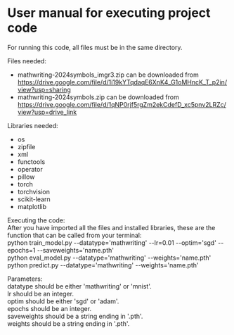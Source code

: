 # User manual for executing project code

For running this code, all files must be in the same directory. 

Files needed:
- mathwriting-2024symbols_imgr3.zip can be downloaded from https://drive.google.com/file/d/1i19kYTqdaqE6XnK4_G1oMHncK_T_p2in/view?usp=sharing
- mathwriting-2024symbols.zip can be downloaded from https://drive.google.com/file/d/1qNP0rjf5rgZm2ekCdefD_xc5pnv2LRZc/view?usp=drive_link 

Libraries needed:
- os
- zipfile
- xml
- functools
- operator
- pillow
- torch
- torchvision
- scikit-learn
- matplotlib

Executing the code:<br>
After you have imported all the files and installed libraries, these are the function that can be called from your terminal:  
python train_model.py --datatype='mathwriting' --lr=0.01 --optim='sgd' --epochs=1 --saveweights='name.pth'  
python eval_model.py --datatype='mathwriting' --weights='name.pth'  
python predict.py --datatype='mathwriting' --weights='name.pth'

Parameters:  
datatype should be either 'mathwriting' or 'mnist'.  
lr should be an integer.  
optim should be either 'sgd' or 'adam'.  
epochs should be an integer.  
saveweights should be a string ending in '.pth'.  
weights should be a string ending in '.pth'.
